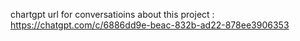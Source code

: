chartgpt url for conversatioins about this project : https://chatgpt.com/c/6886dd9e-beac-832b-ad22-878ee3906353